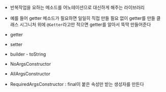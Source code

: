 
- 반복작업을 요하는 메소드를 어노테이션으로 대신하게 해주는 라이브러리
- 예를 들어 getter 메소드가 필요하면 일일히 직접 만들 필요 없이 getter를 만들 클래스 시그니처 위에 `@Getter`라고만 적으면 getter를 알아서 뚝딱 만들어준다

- getter
- setter
- builder
- toString
- NoArgsConstructor
- AllArgsConstructor
- RequiredArgsConstructor : final이 붙은 속성만 받는 생성자를 만든다


